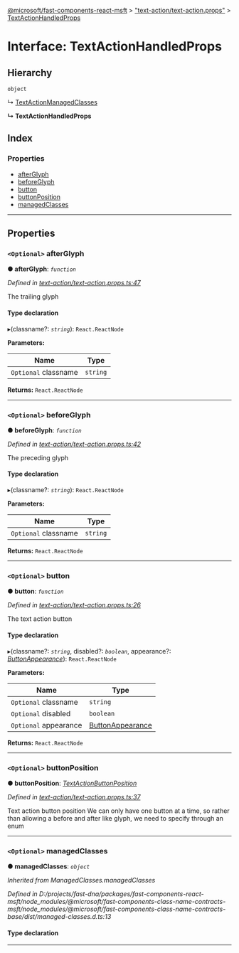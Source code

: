 [@microsoft/fast-components-react-msft](../README.md) > ["text-action/text-action.props"](../modules/_text_action_text_action_props_.md) > [TextActionHandledProps](../interfaces/_text_action_text_action_props_.textactionhandledprops.md)

# Interface: TextActionHandledProps

## Hierarchy

 `object`

↳  [TextActionManagedClasses](_text_action_text_action_props_.textactionmanagedclasses.md)

**↳ TextActionHandledProps**

## Index

### Properties

* [afterGlyph](_text_action_text_action_props_.textactionhandledprops.md#afterglyph)
* [beforeGlyph](_text_action_text_action_props_.textactionhandledprops.md#beforeglyph)
* [button](_text_action_text_action_props_.textactionhandledprops.md#button)
* [buttonPosition](_text_action_text_action_props_.textactionhandledprops.md#buttonposition)
* [managedClasses](_text_action_text_action_props_.textactionhandledprops.md#managedclasses)

---

## Properties

<a id="afterglyph"></a>

### `<Optional>` afterGlyph

**● afterGlyph**: *`function`*

*Defined in [text-action/text-action.props.ts:47](https://github.com/Microsoft/fast-dna/blob/164dd3ca/packages/fast-components-react-msft/src/text-action/text-action.props.ts#L47)*

The trailing glyph

#### Type declaration
▸(classname?: *`string`*): `React.ReactNode`

**Parameters:**

| Name | Type |
| ------ | ------ |
| `Optional` classname | `string` |

**Returns:** `React.ReactNode`

___
<a id="beforeglyph"></a>

### `<Optional>` beforeGlyph

**● beforeGlyph**: *`function`*

*Defined in [text-action/text-action.props.ts:42](https://github.com/Microsoft/fast-dna/blob/164dd3ca/packages/fast-components-react-msft/src/text-action/text-action.props.ts#L42)*

The preceding glyph

#### Type declaration
▸(classname?: *`string`*): `React.ReactNode`

**Parameters:**

| Name | Type |
| ------ | ------ |
| `Optional` classname | `string` |

**Returns:** `React.ReactNode`

___
<a id="button"></a>

### `<Optional>` button

**● button**: *`function`*

*Defined in [text-action/text-action.props.ts:26](https://github.com/Microsoft/fast-dna/blob/164dd3ca/packages/fast-components-react-msft/src/text-action/text-action.props.ts#L26)*

The text action button

#### Type declaration
▸(classname?: *`string`*, disabled?: *`boolean`*, appearance?: *[ButtonAppearance](../enums/_button_button_props_.buttonappearance.md)*): `React.ReactNode`

**Parameters:**

| Name | Type |
| ------ | ------ |
| `Optional` classname | `string` |
| `Optional` disabled | `boolean` |
| `Optional` appearance | [ButtonAppearance](../enums/_button_button_props_.buttonappearance.md) |

**Returns:** `React.ReactNode`

___
<a id="buttonposition"></a>

### `<Optional>` buttonPosition

**● buttonPosition**: *[TextActionButtonPosition](../enums/_text_action_text_action_props_.textactionbuttonposition.md)*

*Defined in [text-action/text-action.props.ts:37](https://github.com/Microsoft/fast-dna/blob/164dd3ca/packages/fast-components-react-msft/src/text-action/text-action.props.ts#L37)*

Text action button position We can only have one button at a time, so rather than allowing a before and after like glyph, we need to specify through an enum

___
<a id="managedclasses"></a>

### `<Optional>` managedClasses

**● managedClasses**: *`object`*

*Inherited from ManagedClasses.managedClasses*

*Defined in D:/projects/fast-dna/packages/fast-components-react-msft/node_modules/@microsoft/fast-components-class-name-contracts-msft/node_modules/@microsoft/fast-components-class-name-contracts-base/dist/managed-classes.d.ts:13*

#### Type declaration

___

